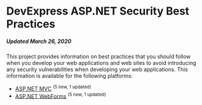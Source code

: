 # DevExpress ASP.NET Security Best Practices

##### Updated March 26, 2020

This project provides information on best practices that you should follow when you develop your web applications and web sites to avoid introducing any security vulnerabilities when developing your web applications. This information is available for the following platforms:

* [ASP.NET MVC](https://github.com/DevExpress/aspnet-security-bestpractices/tree/master/SecurityBestPractices.Mvc) <sup>(5 new, 1 updated)</sup>
* [ASP.NET WebForms](https://github.com/DevExpress/aspnet-security-bestpractices/tree/master/SecurityBestPractices.WebForms) <sup>(5 new, 1 updated)</sup>
